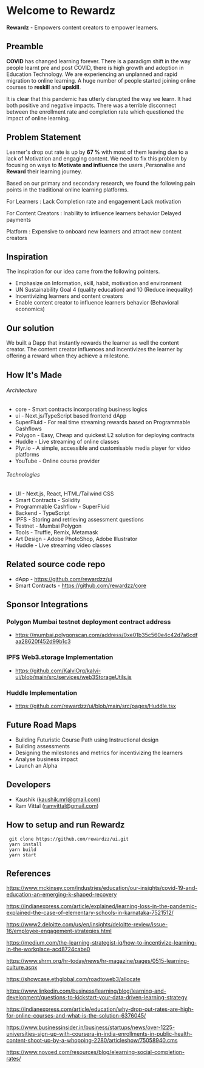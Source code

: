# Welcome to Rewardz
**Rewardz** - Empowers content creators to empower learners.

## Preamble 

**COVID** has changed learning forever. There is a paradigm shift in the way people learnt pre and post COVID, there is high growth and adoption in Education Technology. We are experiencing an unplanned and rapid migration to online learning. A huge number of people started joining online courses to **reskill** and **upskill**.

It is clear that this pandemic has utterly disrupted the way we learn. It had both positive and negative impacts. There was a terrible disconnect between the enrollment rate and completion rate which questioned the impact of online learning.

## Problem Statement

Learner's drop out rate is up by **67 %** with most of them leaving due to a lack of Motivation and engaging content. We need to fix this problem by focusing on ways to **Motivate and influence** the users ,Personalise and **Reward** their learning journey.

Based on our primary and secondary research, we found the following pain points in the traditional online learning platforms.

For Learners :
Lack Completion rate and engagement
Lack motivation

For Content Creators :
Inability to influence learners behavior
Delayed payments

Platform :
Expensive to onboard new learners and attract new content creators

## Inspiration

The inspiration for our idea came from the following pointers.

* Emphasize on Information, skill, habit, motivation and environment
* UN Sustainability Goal 4 (quality education) and 10 (Reduce inequality)
* Incentivizing learners and content creators
* Enable content creator to influence learners behavior (Behavioral economics)

## Our solution
We built a Dapp that instantly rewards the learner as well the content creator.
The content creator influences and incentivizes the learner by offering a reward
when they achieve a milestone.

## How It's Made

###### Architecture

- core - Smart contracts incorporating business logics
- ui - Next.js/TypeScript based frontend dApp
- SuperFluid - For real time streaming rewards based on Programmable Cashflows
- Polygon - Easy, Cheap and quickest L2 solution for deploying contracts
- Huddle - Live streaming of online classes
- Plyr.io - A simple, accessible and customisable media player for video platforms
- YouTube - Online course provider

###### Technologies

- UI - Next.js, React, HTML/Tailwind CSS
- Smart Contracts - Solidity
- Programmable Cashflow - SuperFluid
- Backend - TypeScript
- IPFS - Storing and retrieving assessment questions
- Testnet - Mumbai Polygon
- Tools - Truffle, Remix, Metamask
- Art Design - Adobe PhotoShop, Adobe Illustrator
- Huddle - Live streaming video classes

## Related source code repo

* dApp - https://github.com/rewardzz/ui
* Smart Contracts - https://github.com/rewardzz/core

## Sponsor Integrations
### Polygon Mumbai testnet deployment contract address
- https://mumbai.polygonscan.com/address/0xe01b35c560e4c42d7a6cdfaa28620f452d99b1c3

### IPFS Web3.storage Implementation
- https://github.com/KalviOrg/kalvi-ui/blob/main/src/services/web3StorageUtils.js

### Huddle Implementation
- https://github.com/rewardzz/ui/blob/main/src/pages/Huddle.tsx

##  Future Road Maps

* Building Futuristic Course Path using Instructional design
* Building assessments
* Designing the milestones and metrics for incentivizing the learners
* Analyse business impact
* Launch an Alpha

## Developers

* Kaushik (kaushik.mrl@gmail.com)
* Ram Vittal (ramvittal@gmail.com)


## How to setup and run Rewardz
```
 git clone https://github.com/rewardzz/ui.git
 yarn install
 yarn build
 yarn start

```

## References

https://www.mckinsey.com/industries/education/our-insights/covid-19-and-education-an-emerging-k-shaped-recovery

https://indianexpress.com/article/explained/learning-loss-in-the-pandemic-explained-the-case-of-elementary-schools-in-karnataka-7521512/

https://www2.deloitte.com/us/en/insights/deloitte-review/issue-16/employee-engagement-strategies.html

https://medium.com/the-learning-strategist-iq/how-to-incentivize-learning-in-the-workplace-acd8724cabe0

https://www.shrm.org/hr-today/news/hr-magazine/pages/0515-learning-culture.aspx

https://showcase.ethglobal.com/roadtoweb3/allocate

https://www.linkedin.com/business/learning/blog/learning-and-development/questions-to-kickstart-your-data-driven-learning-strategy

https://indianexpress.com/article/education/why-drop-out-rates-are-high-for-online-courses-and-what-is-the-solution-6376045/

https://www.businessinsider.in/business/startups/news/over-1225-universities-sign-up-with-coursera-in-india-enrollments-in-public-health-content-shoot-up-by-a-whopping-2280/articleshow/75058940.cms

https://www.novoed.com/resources/blog/elearning-social-completion-rates/
